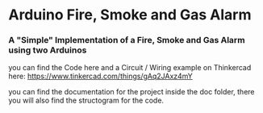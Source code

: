 # Arduino Fire, Smoke and Gas Alarm
### A "Simple" Implementation of a Fire, Smoke and Gas Alarm using two Arduinos

you can find the Code here and a Circuit / Wiring example on Thinkercad here: https://www.tinkercad.com/things/gAq2JAxz4mY

you can find the documentation for the project inside the doc folder, there you will also find the structogram for the code.
